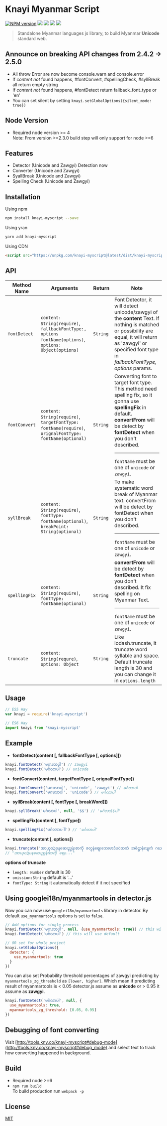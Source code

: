 Knayi Myanmar Script
====================

[![NPM version][npm-image]][npm-url]
![][travis-url]
[![][david-image]][david-url]
![][dt-url]
![][license-url]

> Standalone Myanmar languages js library, to build Myanmar **Unicode** standard web.

## Announce on breaking API changes from 2.4.2 -> 2.5.0
- All throw Error are now become console.warn and console.error
- If _content not_ found happens, #fontConvert, #spellingCheck, #syllBreak all return empty string
- If _content not_ found happens, #fontDetect return fallback_font_type or 'en'
- You can set silent by setting `knayi.setGlobalOptions({silent_mode: true})`

## Node Version
 - Required node version >= 4  
 Note: From version >=2.3.0 build step will only support for node >=6

## Features
 - Detector (Unicode and Zawgyi)
 Detection now
 - Converter (Unicode and Zawgyi)
 - SyallBreak (Unicode and Zawgyi)
 - Spelling Check (Unicode and Zawgyi)

## Installation
Using npm
```bash
npm install knayi-myscript --save
```

Using yran
```bash
yarn add knayi-myscript
```

Using CDN
```html
<script src="https://unpkg.com/knayi-myscript@latest/dist/knayi-myscript.min.js"></script>
```

## API
|Method Name | Arguments | Return | Note |
| --- | --- | --- | --- |
| `fontDetect` | `content: String(require)`, <br>`fallbackFontType:, options fontName(options)`, <br>`options: Object(options)` | `String` | Font Detector, it will detect unicode/zawgyi of the **content** Text. If nothing is matched or possibility are equal, it will return as 'zawgyi' or specified font type in **fallbackFontType*, options* params. |
| `fontConvert` | `content: String(require)`,<br>`targetFontType: fontName(require)`,<br>`orignalFontType: fontName(optional)`| `String` | Converting font to target font type. This method need spelling fix, so it gonna use **spellingFix** in default. **convertFrom** will be detect by **fontDetect** when you don't described.<hr> `fontName` must be one of `unicode` or `zawgyi`. |
| `syllBreak` | `content: String(require)`,<br>`fontType: fontName(optional)`,<br>`breakPoint: String(optional)` | `String` |To make systematic word break of Myanmar text. convertFrom will be detect by fontDetect when you don't described.<hr> `fontName` must be one of `unicode` or `zawgyi`. |
| `spellingFix` | `content: String(require)`,<br>`fontType: fontName(optional)` | `String` | **convertFrom** will be detect by **fontDetect** when you don't described. It fix spelling on Myanmar Text.<hr> `fontName` must be one of `unicode` or `zawgyi`. |
| `truncate` | `content: String(requre)`,<br>`options: Object` | `String` | Like lodash.truncate, it truncate word syllable and space. Default truncate length is 30 and you can change it in `options.length` |

## Usage

```javascript
// ES5 Way
var knayi = require('knayi-myscript')

// ES6 Way
import knayi from 'knayi-myscript'
```

## Example

- **fontDetect(content [, fallbackFontType [, options]])**
```javascript
knayi.fontDetect('မဂၤလာပါ') // zawgyi
knayi.fontDetect('မင်္ဂလာပါ') // unicode
```

- **fontConvert(content, targetFontType [, orignalFontType])**
```javascript
knayi.fontConvert('မဂၤလာပါ', 'unicode', 'zawgyi') // မင်္ဂလာပါ
knayi.fontConvert('မဂၤလာပါ', 'unicode') // မင်္ဂလာပါ
```

- **syllBreak(content [, fontType [, breakWord]])**
```javascript
knayi.syllBreak('မင်္ဂလာပါ', null, '$$') // 'မင်္ဂလာ$$ပါ'
```

- **spellingFix(content [, fontType])**  
```javascript
knayi.spellingFix('မင်္ဂလာာပါါ') // 'မင်္ဂလာပါ'
```

- **truncate(content [, options])**
```javascript
knayi.truncate('အာယုဝဍ်ဎနဆေးညွှန်းစာကို ဇလွန်ဈေးဘေးဗာဒံပင်ထက် အဓိဋ္ဌာန်လျက် ဂဃနဏဖတ်ခဲ့သည်။', { length: 30, omission: '...' });
// "အာယုဝဍ်ဎနဆေးညွှန်းစာကို ဈေး..."
```
**options of truncate**
- `length: Number` default is 30
- `omission:String` default is '...'
- `fontType: String` it automatically detect if it not specified

## Using googlei18n/myanmartools in detector.js

Now you can now use `googlei18n/myanmartools` library in detector.
By default `use_myanmartools` options is set to `false`.

```javascript
// Add options for single process
knayi.fontDetect('မဂၤလာပါ', null, {use_myanmartools: true}) // this will use myanmartools
knayi.fontDetect('မင်္ဂလာပါ') // this will use default

// OR set for whole project
knayi.setGlobalOptions({
  detector: {
    use_myanmartools: true
  }
})
```

You can also set Probability threshold percentages of zawgyi predicting by
`myanmartools_zg_threshold` as `[lower, higher]`. Which mean if predicting
result of myanmartools is < 0.05 detector.js assume as **unicode** or > 0.95
it assume as **zawgyi**.

```javascript
knayi.fontDetect('မင်္ဂလာပါ', null, {
  use_myanmartools: true,
  myanmartools_zg_threshold: [0.05, 0.95]
})
```

## Debugging of font converting

Visit [http://tools.kny.co/knayi-myscript#debug-mode](http://tools.kny.co/knayi-myscript#debug_mode)
and select text to track how converting happened in background.

## Build

 - Required node >=6  
 - `npm run build`  
 To build production run `webpack -p`  

## License
[MIT](./LICENSE)

[npm-url]:https://npmjs.org/package/knayi-myscript
[npm-image]:https://badge.fury.io/js/knayi-myscript.png
[travis-url]:https://api.travis-ci.org/greenlikeorange/knayi-myscript.svg?branch=master
[david-url]:https://david-dm.org/greenlikeorange/knayi-myscript
[david-image]:https://david-dm.org/greenlikeorange/knayi-myscript.png
[dt-url]:https://img.shields.io/npm/dt/knayi-myscript.svg
[license-url]:https://img.shields.io/npm/l/knayi-myscript.svg
